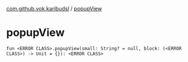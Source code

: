 [com.github.vok.karibudsl](index.md) / [popupView](.)

# popupView

`fun <ERROR CLASS>.popupView(small: String? = null, block: (<ERROR CLASS>) -> Unit = {}): <ERROR CLASS>`